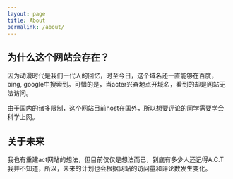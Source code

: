 ```yaml
---
layout: page
title: About
permalink: /about/
---
```


## 为什么这个网站会存在？

因为动漫时代是我们一代人的回忆，时至今日，这个域名还一直能够在百度，bing, google中搜索到。可惜的是，当acter兴奋地点开域名，看到的却是网站无法访问。

由于国内的诸多限制，这个网站目前host在国外，所以想要评论的同学需要学会科学上网。

## 关于未来

我也有重建act网站的想法，但目前仅仅是想法而已，到底有多少人还记得A.C.T我并不知道，所以，未来的计划也会根据网站的访问量和评论数发生变化。